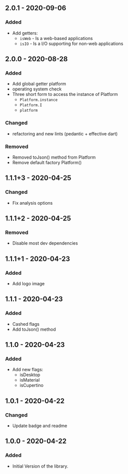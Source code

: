 ## 2.0.1 - 2020-09-06  
### Added  
- Add getters:  
   + `isWeb` - Is a web-based applications  
   + `isIO`  - Is a I/O supporting for non-web applications  
   
   
## 2.0.0 - 2020-08-28  
### Added    
- Add global getter platform  
- operating system check  
- Three short form to access the instance of Platform  
   + `Platform.instance`  
   + `Platform.I`  
   + `platform`  
  
### Changed  
- refactoring and new lints (pedantic + effective dart)  
  
### Removed  
- Removed toJson() method from Platform  
- Remove default factory Platform()  
  
  
## 1.1.1+3 - 2020-04-25  
### Changed  
- Fix analysis options  
  
  
## 1.1.1+2 - 2020-04-25  
### Removed  
- Disable most dev dependencies  
  
  
## 1.1.1+1 - 2020-04-23  
### Added  
- Add logo image  
  
  
## 1.1.1 - 2020-04-23  
### Added  
- Cashed flags  
- Add toJson() method  
  
  
## 1.1.0 - 2020-04-23  
### Added  
 - Add new flags:  
   + isDesktop  
   + isMaterial  
   + isCupertino  
   
   
## 1.0.1 - 2020-04-22  
### Changed  
- Update badge and readme  
  
  
## 1.0.0 - 2020-04-22  
### Added  
- Initial Version of the library.  
  
  